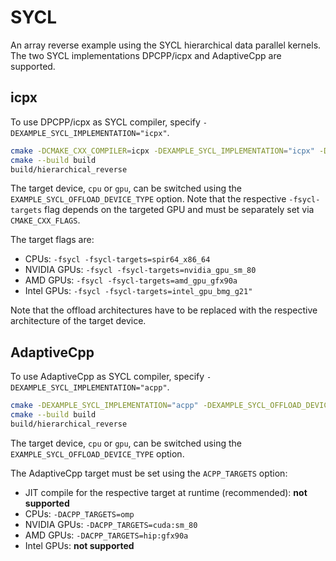 # SYCL

An array reverse example using the SYCL hierarchical data parallel kernels.
The two SYCL implementations DPCPP/icpx and AdaptiveCpp are supported.

## icpx

To use DPCPP/icpx as SYCL compiler, specify `-DEXAMPLE_SYCL_IMPLEMENTATION="icpx"`.

```bash
cmake -DCMAKE_CXX_COMPILER=icpx -DEXAMPLE_SYCL_IMPLEMENTATION="icpx" -DEXAMPLE_SYCL_OFFLOAD_DEVICE_TYPE="gpu" -B build .
cmake --build build
build/hierarchical_reverse
```

The target device, `cpu` or `gpu`, can be switched using the `EXAMPLE_SYCL_OFFLOAD_DEVICE_TYPE` option.
Note that the respective `-fsycl-targets` flag depends on the targeted GPU and must be separately set via
`CMAKE_CXX_FLAGS`.

The target flags are:

- CPUs: `-fsycl -fsycl-targets=spir64_x86_64`
- NVIDIA GPUs: `-fsycl -fsycl-targets=nvidia_gpu_sm_80`
- AMD GPUs: `-fsycl -fsycl-targets=amd_gpu_gfx90a`
- Intel GPUs: `-fsycl -fsycl-targets=intel_gpu_bmg_g21"`

Note that the offload architectures have to be replaced with the respective architecture of the target device. 

## AdaptiveCpp

To use AdaptiveCpp as SYCL compiler, specify `-DEXAMPLE_SYCL_IMPLEMENTATION="acpp"`.

```bash
cmake -DEXAMPLE_SYCL_IMPLEMENTATION="acpp" -DEXAMPLE_SYCL_OFFLOAD_DEVICE_TYPE="gpu" -B build .
cmake --build build
build/hierarchical_reverse
```

The target device, `cpu` or `gpu`, can be switched using the `EXAMPLE_SYCL_OFFLOAD_DEVICE_TYPE` option.

The AdaptiveCpp target must be set using the `ACPP_TARGETS` option:

- JIT compile for the respective target at runtime (recommended): **not supported**
- CPUs: `-DACPP_TARGETS=omp`
- NVIDIA GPUs: `-DACPP_TARGETS=cuda:sm_80`
- AMD GPUs: `-DACPP_TARGETS=hip:gfx90a`
- Intel GPUs: **not supported**
